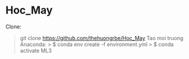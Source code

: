 # Hoc_May
Clone:
> git clone https://github.com/thehuongrbe/Hoc_May
Tao moi truong Anaconda:
      > $ conda env create -f environment.yml
      > $ conda activate ML3
      
